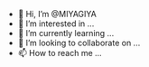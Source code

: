 - 👋 Hi, I’m @MIYAGIYA
- 👀 I’m interested in ...
- 🌱 I’m currently learning ...
- 💞️ I’m looking to collaborate on ...
- 📫 How to reach me ...

<!---
MIYAGIYA/MIYAGIYA is a ✨ special ✨ repository because its `README.md` (this file) appears on your GitHub profile.
You can click the Preview link to take a look at your changes.
--->
